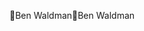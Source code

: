 Ben Waldman                                           B e n   W a l d m a n                                                                                     
